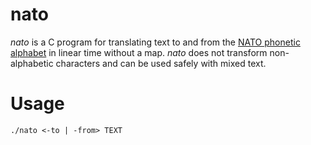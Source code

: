 # nato
*nato* is a C program for translating text to and from the [NATO phonetic alphabet](https://en.wikipedia.org/wiki/NATO_phonetic_alphabet)
in linear time without a map. *nato* does not transform non-alphabetic characters and can be used safely with mixed text.

# Usage
`./nato <-to | -from> TEXT`
